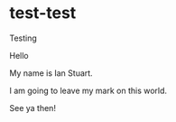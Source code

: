 # test-test
Testing

Hello

My name is Ian Stuart.

I am going to leave my mark on this world.

See ya then!
